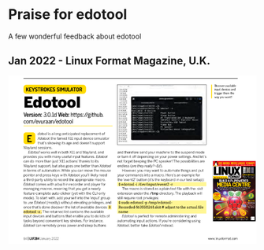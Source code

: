 # Praise for edotool
A few wonderful feedback about edotool

## Jan 2022 - Linux Format Magazine, U.K.
<img src="./edotool_UK_Linux_Format_Magazine_Jan_2022.png">
